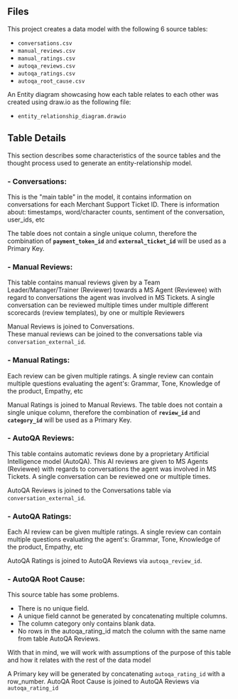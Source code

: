 ## Files

This project creates a data model with the following 6 source tables: 
 - `conversations.csv`
 - `manual_reviews.csv`
 - `manual_ratings.csv`
 - `autoqa_reviews.csv`
 - `autoqa_ratings.csv`
 - `autoqa_root_cause.csv`

An Entity diagram showcasing how each table relates to each other was created using draw.io as the following file:
 - `entity_relationship_diagram.drawio`

## Table Details 

This section describes some characteristics of the source tables and the thought process used to generate an entity-relationship model.

### - Conversations: 
This is the "main table" in the model, it contains information on conversations for each Merchant Support Ticket ID. There is information about: timestamps, word/character counts, sentiment of the conversation, user_ids, etc

The table does not contain a single unique column, therefore the combination of **`payment_token_id`** and **`external_ticket_id`** will be used as a Primary Key.

### - Manual Reviews:
This table contains manual reviews given by a Team Leader/Manager/Trainer (Reviewer) towards a MS Agent (Reviewee) with regard to conversations the agent was involved in MS Tickets.
A single conversation can be reviewed multiple times under multiple different scorecards (review templates), by one or multiple Reviewers

Manual Reviews is joined to Conversations.   
These manual reviews can be joined to the conversations table via `conversation_external_id`.

### - Manual Ratings:
Each review can be given multiple ratings. A single review can contain multiple questions evaluating the agent's: Grammar, Tone, Knowledge of the product, Empathy, etc 

Manual Ratings is joined to Manual Reviews.
The table does not contain a single unique column, therefore the combination of **`review_id`** and **`category_id`** will be used as a Primary Key.

### - AutoQA Reviews:
This table contains automatic reviews done by a proprietary Artificial Intelligence model (AutoQA). This AI reviews are given to MS Agents (Reviewee) with regards to conversations the agent was involved in MS Tickets.
A single conversation can be reviewed one or multiple times.

AutoQA Reviews is joined to the Conversations table via `conversation_external_id`.   

### - AutoQA Ratings:
Each AI review can be given multiple ratings. A single review can contain multiple questions evaluating the agent's: Grammar, Tone, Knowledge of the product, Empathy, etc 

AutoQA Ratings is joined to AutoQA Reviews via `autoqa_review_id`.

### - AutoQA Root Cause:
This source table has some problems. 

 - There is no unique field.
 - A unique field cannot be generated by concatenating multiple columns. 
 - The column category only contains blank data. 
 - No rows in the autoqa_rating_id match the column with the same name from table AutoQA Reviews.
  
With that in mind, we will work with assumptions of the purpose of this table and how it relates with the rest of the data model  

A Primary key will be generated by concatenating `autoqa_rating_id` with a row_number.
AutoQA Root Cause is joined to AutoQA Reviews via `autoqa_rating_id`
